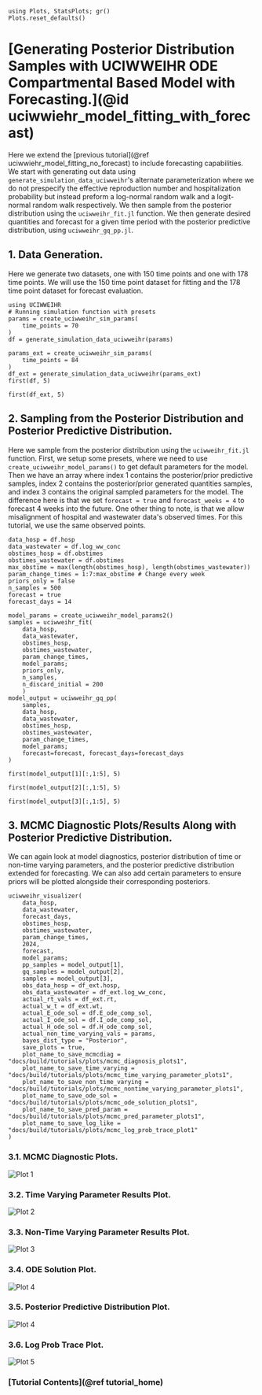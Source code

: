 ```@setup tutorial_forecast
using Plots, StatsPlots; gr()
Plots.reset_defaults()

```

# [Generating Posterior Distribution Samples with UCIWWEIHR ODE Compartmental Based Model with Forecasting.](@id uciwwiehr_model_fitting_with_forecast)

Here we extend the [previous tutorial](@ref uciwwiehr_model_fitting_no_forecast)  to include forecasting capabilities.  We start with generating out data using `generate_simulation_data_uciwweihr`'s alternate parameterization where we do not prespecify the effective reproduction number and hospitalization probability but instead preform a log-normal random walk and a logit-normal random walk respectively.  We then sample from the posterior distribution using the `uciwweihr_fit.jl` function.  We then generate desired quantities and forecast for a given time period with the posterior predictive distribution, using `uciwweihr_gq_pp.jl`.


## 1. Data Generation.

Here we generate two datasets, one with 150 time points and one with 178 time points.  We will use the 150 time point dataset for fitting and the 178 time point dataset for forecast evaluation.

``` @example tutorial_forecast
using UCIWWEIHR
# Running simulation function with presets
params = create_uciwweihr_sim_params(
    time_points = 70
)
df = generate_simulation_data_uciwweihr(params)

params_ext = create_uciwweihr_sim_params(
    time_points = 84
)
df_ext = generate_simulation_data_uciwweihr(params_ext)
first(df, 5)
```

``` @example tutorial_forecast
first(df_ext, 5)
```

## 2. Sampling from the Posterior Distribution and Posterior Predictive Distribution.

Here we sample from the posterior distribution using the `uciwweihr_fit.jl` function.  First, we setup some presets, where we need to use `create_uciwweihr_model_params()` to get default parameters for the model.  Then we have an array where index 1 contains the posterior/prior predictive samples, index 2 contains the posterior/prior generated quantities samples, and index 3 contains the original sampled parameters for the model.  The difference here is that we set `forecast = true` and `forecast_weeks = 4` to forecast 4 weeks into the future.  One other thing to note, is that we allow misalignment of hospital and wastewater data's observed times.  For this tutorial, we use the same observed points.

``` @example tutorial_forecast
data_hosp = df.hosp
data_wastewater = df.log_ww_conc
obstimes_hosp = df.obstimes
obstimes_wastewater = df.obstimes
max_obstime = max(length(obstimes_hosp), length(obstimes_wastewater))
param_change_times = 1:7:max_obstime # Change every week
priors_only = false
n_samples = 500
forecast = true
forecast_days = 14

model_params = create_uciwweihr_model_params2()
samples = uciwweihr_fit(
    data_hosp,
    data_wastewater,
    obstimes_hosp,
    obstimes_wastewater,
    param_change_times,
    model_params;
    priors_only,
    n_samples,
    n_discard_initial = 200
    )
model_output = uciwweihr_gq_pp(
    samples,
    data_hosp,
    data_wastewater,
    obstimes_hosp,
    obstimes_wastewater,
    param_change_times,
    model_params;
    forecast=forecast, forecast_days=forecast_days
)

first(model_output[1][:,1:5], 5)
```

``` @example tutorial_forecast
first(model_output[2][:,1:5], 5)
```

``` @example tutorial_forecast
first(model_output[3][:,1:5], 5)
```

## 3. MCMC Diagnostic Plots/Results Along with Posterior Predictive Distribution.

We can again look at model diagnostics, posterior distribution of time or non-time varying parameters, and the posterior predictive distribution extended for forecasting.  We can also add certain parameters to ensure priors will be plotted alongside their corresponding posteriors.

```@example tutorial_forecast
uciwweihr_visualizer(
    data_hosp, 
    data_wastewater,
    forecast_days,
    obstimes_hosp,
    obstimes_wastewater,
    param_change_times,
    2024,
    forecast,
    model_params;
    pp_samples = model_output[1],
    gq_samples = model_output[2],
    samples = model_output[3],
    obs_data_hosp = df_ext.hosp,
    obs_data_wastewater = df_ext.log_ww_conc, 
    actual_rt_vals = df_ext.rt, 
    actual_w_t = df_ext.wt, 
    actual_E_ode_sol = df.E_ode_comp_sol,
    actual_I_ode_sol = df.I_ode_comp_sol,
    actual_H_ode_sol = df.H_ode_comp_sol,
    actual_non_time_varying_vals = params,
    bayes_dist_type = "Posterior",
    save_plots = true,
    plot_name_to_save_mcmcdiag = "docs/build/tutorials/plots/mcmc_diagnosis_plots1",
    plot_name_to_save_time_varying = "docs/build/tutorials/plots/mcmc_time_varying_parameter_plots1",
    plot_name_to_save_non_time_varying = "docs/build/tutorials/plots/mcmc_nontime_varying_parameter_plots1",
    plot_name_to_save_ode_sol = "docs/build/tutorials/plots/mcmc_ode_solution_plots1",
    plot_name_to_save_pred_param = "docs/build/tutorials/plots/mcmc_pred_parameter_plots1",
    plot_name_to_save_log_like = "docs/build/tutorials/plots/mcmc_log_prob_trace_plot1"
)
```

### 3.1. MCMC Diagnostic Plots.

![Plot 1](docs/build/tutorials/plots/mcmc_diagnosis_plots1.png)

### 3.2. Time Varying Parameter Results Plot.

![Plot 2](docs/build/tutorials/plots/mcmc_time_varying_parameter_plots1.png)

### 3.3. Non-Time Varying Parameter Results Plot.
![Plot 3](docs/build/tutorials/plots/mcmc_nontime_varying_parameter_plots1.png)

### 3.4. ODE Solution Plot.
![Plot 4](docs/build/tutorials/plots/mcmc_ode_solution_plots1.png)

### 3.5. Posterior Predictive Distribution Plot.

![Plot 4](docs/build/tutorials/plots/mcmc_pred_parameter_plots1.png)

### 3.6. Log Prob Trace Plot.
![Plot 5](docs/build/tutorials/plots/mcmc_log_prob_trace_plot1.png)


### [Tutorial Contents](@ref tutorial_home)